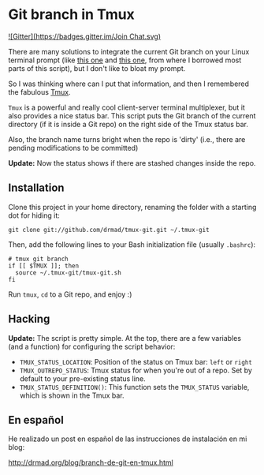 Git branch in Tmux
==================
[![Gitter](https://badges.gitter.im/Join Chat.svg)](https://gitter.im/drmad/tmux-git?utm_source=badge&utm_medium=badge&utm_campaign=pr-badge&utm_content=badge)

There are many solutions to integrate the current Git branch on your Linux terminal
prompt (like [this one][1] and [this one][2], from where I borrowed most parts of
this script), but I don't like to bloat my prompt. 

So I was thinking where can I put that information, and then I remembered the
fabulous [Tmux][3].

`Tmux` is a powerful and really cool client-server terminal multiplexer, but it
also provides a nice status bar. This script puts the Git branch of the current
directory (if it is inside a Git repo) on the right side of the Tmux status bar.

Also, the branch name turns bright when the repo is 'dirty' (i.e., there are 
pending modifications to be committed)

**Update:** Now the status shows if there are stashed changes inside the repo.

## Installation

Clone this project in your home directory, renaming the folder with a starting
dot for hiding it:

    git clone git://github.com/drmad/tmux-git.git ~/.tmux-git
  
Then, add the following lines to your Bash initialization file (usually `.bashrc`):

    # tmux git branch
    if [[ $TMUX ]]; then
      source ~/.tmux-git/tmux-git.sh
    fi
  
Run `tmux`, `cd` to a Git repo, and enjoy :)

## Hacking

**Update:** The script is pretty simple. At the top, there are a few variables 
(and a function) for configuring the script behavior:

* `TMUX_STATUS_LOCATION`: Position of the status on Tmux bar: `left` or `right`
* `TMUX_OUTREPO_STATUS`: Tmux status for when you're out of a repo. Set by default to your pre-existing status line.
* `TMUX_STATUS_DEFINITION()`: This function sets the `TMUX_STATUS` variable, which
  is shown in the Tmux bar.

## En español

He realizado un post en español de las instrucciones de instalación en mi blog:

http://drmad.org/blog/branch-de-git-en-tmux.html

[1]: https://github.com/jimeh/git-aware-prompt
[2]: http://aaroncrane.co.uk/2009/03/git_branch_prompt/
[3]: http://tmux.sourceforge.net/
